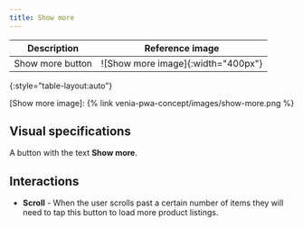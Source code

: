 ```yaml
---
title: Show more
---
```


| Description     | Reference image                          |
| --------------- | :--------------------------------------: |
| Show more button | ![Show more image]{:width="400px"} |
{:style="table-layout:auto"}

[Show more image]: {% link venia-pwa-concept/images/show-more.png %}

## Visual specifications

A button with the text **Show more**.

## Interactions

* **Scroll** - When the user scrolls past a certain number of items they will need to tap this button to load more product listings.